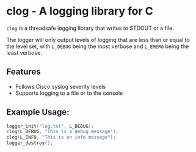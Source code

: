 # clog - A logging library for C

`clog` is a threadsafe logging library that writes to STDOUT or a file.

The logger will only output levels of logging that are less than or equal to the level set, with `L_DEBUG` being the most verbose and `L_EMERG` being the least verbose.

## Features

- Follows Cisco syslog severity levels
- Supports logging to a file or to the console

## Example Usage:

```c
logger_init("log.txt", L_DEBUG);
clog(L_DEBUG, "This is a debug message");
clog(L_INFO, "This is an info message");
logger_destroy();
```